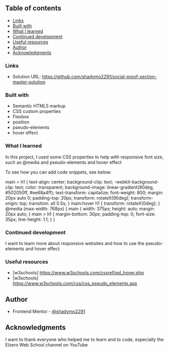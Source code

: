 ## Table of contents

- [Links](#links)
- [Built with](#built-with)
- [What I learned](#what-i-learned)
- [Continued development](#continued-development)
- [Useful resources](#useful-resources)
- [Author](#author)
- [Acknowledgments](#acknowledgments)

### Links

- Solution URL: https://github.com/shadymo2291/social-proof-section-master-solution

### Built with

- Semantic HTML5 markup
- CSS custom properties
- Flexbox
- position
- pseudo-elements
- hover effect

### What I learned

In this project, I used some CSS properties to help with responsive font size, such as @media
and pseudo-elements and hover effect

To see how you can add code snippets, see below:

main > h1 {
  text-align: center;
  background-clip: text;
  -webkit-background-clip: text;
  color: transparent;
  background-image: linear-gradient(90deg, #502050ff, #ee68a4ff);
  text-transform: capitalize;
  font-weight: 800;
  margin: 20px auto 0;
  padding-top: 20px;
  transform: rotateX(90deg);
  transform-origin: top;
  transition: all 0.5s;
}
main:hover h1 {
  transform: rotateX(0deg);
}
@media (max-width: 768px) {
  main {
    width: 375px;
    height: auto;
    margin: 20px auto;
  }
  main > h1 {
    margin-bottom: 30px;
    padding-top: 0;
    font-size: 35px;
    line-height: 1.1;
  }
}

### Continued development

I want to learn more about responsive websites and how to use the pseudo-elements and hover effect

### Useful resources

- [w3schools] https://www.w3schools.com/cssref/sel_hover.php
- [w3schools] https://www.w3schools.com/css/css_pseudo_elements.asp

## Author

- Frontend Mentor - [@shadymo2291](https://www.frontendmentor.io/profile/shadymo2291)

## Acknowledgments

I want to thank everyone who helped me to learn and to code, especially the Elzero Web School channel on YouTube
